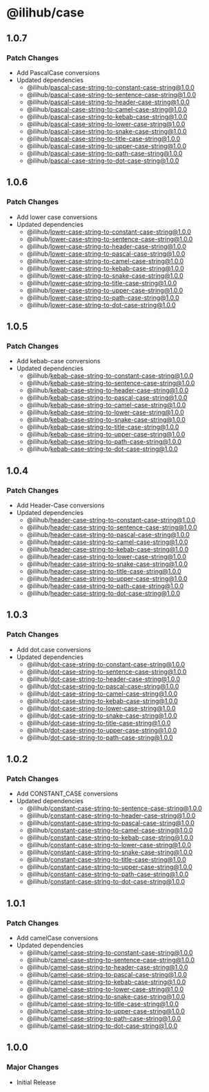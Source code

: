 # @ilihub/case

## 1.0.7

### Patch Changes

- Add PascalCase conversions
- Updated dependencies
  - @ilihub/pascal-case-string-to-constant-case-string@1.0.0
  - @ilihub/pascal-case-string-to-sentence-case-string@1.0.0
  - @ilihub/pascal-case-string-to-header-case-string@1.0.0
  - @ilihub/pascal-case-string-to-camel-case-string@1.0.0
  - @ilihub/pascal-case-string-to-kebab-case-string@1.0.0
  - @ilihub/pascal-case-string-to-lower-case-string@1.0.0
  - @ilihub/pascal-case-string-to-snake-case-string@1.0.0
  - @ilihub/pascal-case-string-to-title-case-string@1.0.0
  - @ilihub/pascal-case-string-to-upper-case-string@1.0.0
  - @ilihub/pascal-case-string-to-path-case-string@1.0.0
  - @ilihub/pascal-case-string-to-dot-case-string@1.0.0

## 1.0.6

### Patch Changes

- Add lower case conversions
- Updated dependencies
  - @ilihub/lower-case-string-to-constant-case-string@1.0.0
  - @ilihub/lower-case-string-to-sentence-case-string@1.0.0
  - @ilihub/lower-case-string-to-header-case-string@1.0.0
  - @ilihub/lower-case-string-to-pascal-case-string@1.0.0
  - @ilihub/lower-case-string-to-camel-case-string@1.0.0
  - @ilihub/lower-case-string-to-kebab-case-string@1.0.0
  - @ilihub/lower-case-string-to-snake-case-string@1.0.0
  - @ilihub/lower-case-string-to-title-case-string@1.0.0
  - @ilihub/lower-case-string-to-upper-case-string@1.0.0
  - @ilihub/lower-case-string-to-path-case-string@1.0.0
  - @ilihub/lower-case-string-to-dot-case-string@1.0.0

## 1.0.5

### Patch Changes

- Add kebab-case conversions
- Updated dependencies
  - @ilihub/kebab-case-string-to-constant-case-string@1.0.0
  - @ilihub/kebab-case-string-to-sentence-case-string@1.0.0
  - @ilihub/kebab-case-string-to-header-case-string@1.0.0
  - @ilihub/kebab-case-string-to-pascal-case-string@1.0.0
  - @ilihub/kebab-case-string-to-camel-case-string@1.0.0
  - @ilihub/kebab-case-string-to-lower-case-string@1.0.0
  - @ilihub/kebab-case-string-to-snake-case-string@1.0.0
  - @ilihub/kebab-case-string-to-title-case-string@1.0.0
  - @ilihub/kebab-case-string-to-upper-case-string@1.0.0
  - @ilihub/kebab-case-string-to-path-case-string@1.0.0
  - @ilihub/kebab-case-string-to-dot-case-string@1.0.0

## 1.0.4

### Patch Changes

- Add Header-Case conversions
- Updated dependencies
  - @ilihub/header-case-string-to-constant-case-string@1.0.0
  - @ilihub/header-case-string-to-sentence-case-string@1.0.0
  - @ilihub/header-case-string-to-pascal-case-string@1.0.0
  - @ilihub/header-case-string-to-camel-case-string@1.0.0
  - @ilihub/header-case-string-to-kebab-case-string@1.0.0
  - @ilihub/header-case-string-to-lower-case-string@1.0.0
  - @ilihub/header-case-string-to-snake-case-string@1.0.0
  - @ilihub/header-case-string-to-title-case-string@1.0.0
  - @ilihub/header-case-string-to-upper-case-string@1.0.0
  - @ilihub/header-case-string-to-path-case-string@1.0.0
  - @ilihub/header-case-string-to-dot-case-string@1.0.0

## 1.0.3

### Patch Changes

- Add dot.case conversions
- Updated dependencies
  - @ilihub/dot-case-string-to-constant-case-string@1.0.0
  - @ilihub/dot-case-string-to-sentence-case-string@1.0.0
  - @ilihub/dot-case-string-to-header-case-string@1.0.0
  - @ilihub/dot-case-string-to-pascal-case-string@1.0.0
  - @ilihub/dot-case-string-to-camel-case-string@1.0.0
  - @ilihub/dot-case-string-to-kebab-case-string@1.0.0
  - @ilihub/dot-case-string-to-lower-case-string@1.0.0
  - @ilihub/dot-case-string-to-snake-case-string@1.0.0
  - @ilihub/dot-case-string-to-title-case-string@1.0.0
  - @ilihub/dot-case-string-to-upper-case-string@1.0.0
  - @ilihub/dot-case-string-to-path-case-string@1.0.0

## 1.0.2

### Patch Changes

- Add CONSTANT_CASE conversions
- Updated dependencies
  - @ilihub/constant-case-string-to-sentence-case-string@1.0.0
  - @ilihub/constant-case-string-to-header-case-string@1.0.0
  - @ilihub/constant-case-string-to-pascal-case-string@1.0.0
  - @ilihub/constant-case-string-to-camel-case-string@1.0.0
  - @ilihub/constant-case-string-to-kebab-case-string@1.0.0
  - @ilihub/constant-case-string-to-lower-case-string@1.0.0
  - @ilihub/constant-case-string-to-snake-case-string@1.0.0
  - @ilihub/constant-case-string-to-title-case-string@1.0.0
  - @ilihub/constant-case-string-to-upper-case-string@1.0.0
  - @ilihub/constant-case-string-to-path-case-string@1.0.0
  - @ilihub/constant-case-string-to-dot-case-string@1.0.0

## 1.0.1

### Patch Changes

- Add camelCase conversions
- Updated dependencies
  - @ilihub/camel-case-string-to-constant-case-string@1.0.0
  - @ilihub/camel-case-string-to-sentence-case-string@1.0.0
  - @ilihub/camel-case-string-to-header-case-string@1.0.0
  - @ilihub/camel-case-string-to-pascal-case-string@1.0.0
  - @ilihub/camel-case-string-to-kebab-case-string@1.0.0
  - @ilihub/camel-case-string-to-lower-case-string@1.0.0
  - @ilihub/camel-case-string-to-snake-case-string@1.0.0
  - @ilihub/camel-case-string-to-title-case-string@1.0.0
  - @ilihub/camel-case-string-to-upper-case-string@1.0.0
  - @ilihub/camel-case-string-to-path-case-string@1.0.0
  - @ilihub/camel-case-string-to-dot-case-string@1.0.0

## 1.0.0

### Major Changes

- Initial Release
